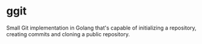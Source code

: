 # ggit
Small Git implementation in Golang that's capable of initializing a repository, creating commits and cloning a public repository.
